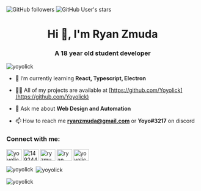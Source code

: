 
![GitHub followers](https://img.shields.io/github/followers/Yoyolick?style=social) 
![GitHub User's stars](https://img.shields.io/github/stars/Yoyolick?style=social)

<h1 align="center">Hi 👋, I'm Ryan Zmuda</h1>
<h3 align="center">A 18 year old student developer</h3>

<p align="left"> <img src="https://komarev.com/ghpvc/?username=yoyolick&label=Profile%20views&color=05b9e6&style=flat-square" alt="yoyolick" /> </p>

- 🌱 I’m currently learning **React, Typescript, Electron**

- 👨‍💻 All of my projects are available at [https://github.com/Yoyolick](https://github.com/Yoyolick)

- 💬 Ask me about **Web Design and Automation**

- 📫 How to reach me **ryanzmuda@gmail.com** or **Yoyo#3217** on discord

<h3 align="left">Connect with me:</h3>
<p align="left">
<a href="https://twitter.com/yoyolick" target="blank"><img align="center" src="https://raw.githubusercontent.com/rahuldkjain/github-profile-readme-generator/master/src/images/icons/Social/twitter.svg" alt="yoyolick" height="30" width="40" /></a>
<a href="https://stackoverflow.com/users/14924440" target="blank"><img align="center" src="https://raw.githubusercontent.com/rahuldkjain/github-profile-readme-generator/master/src/images/icons/Social/stack-overflow.svg" alt="14924440" height="30" width="40" /></a>
<a href="https://instagram.com/ryzmuda" target="blank"><img align="center" src="https://raw.githubusercontent.com/rahuldkjain/github-profile-readme-generator/master/src/images/icons/Social/instagram.svg" alt="ryzmuda" height="30" width="40" /></a>
<a href="https://www.youtube.com/c/ryan zmuda" target="blank"><img align="center" src="https://raw.githubusercontent.com/rahuldkjain/github-profile-readme-generator/master/src/images/icons/Social/youtube.svg" alt="ryan zmuda" height="30" width="40" /></a>
<a href="https://www.leetcode.com/yoyolick" target="blank"><img align="center" src="https://raw.githubusercontent.com/rahuldkjain/github-profile-readme-generator/master/src/images/icons/Social/leet-code.svg" alt="yoyolick" height="30" width="40" /></a>
</p>

<p><img align="left" src="https://github-readme-stats.vercel.app/api/top-langs?username=yoyolick&show_icons=true&locale=en&layout=compact&theme=dark" alt="yoyolick" /></p>

<p>&nbsp;<img align="center" src="https://github-readme-stats.vercel.app/api?username=yoyolick&show_icons=true&locale=en&theme=dark" alt="yoyolick" /></p>

<p><img align="center" src="https://github-readme-streak-stats.herokuapp.com/?user=yoyolick&theme=dark" alt="yoyolick" /></p>
